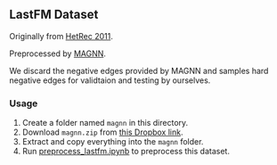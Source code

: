 ## LastFM Dataset

Originally from [HetRec 2011](https://grouplens.org/datasets/hetrec-2011/).

Preprocessed by [MAGNN](https://github.com/cynricfu/MAGNN).

We discard the negative edges provided by MAGNN and samples hard negative edges for validtaion and testing by ourselves.

### Usage

1. Create a folder named `magnn` in this directory.
2. Download `magnn.zip` from [this Dropbox link](https://www.dropbox.com/s/0er61udwe2msd2h/magnn.zip?dl=0).
3. Extract and copy everything into the `magnn` folder.
4. Run [preprocess_lastfm.ipynb](/preprocess_lastfm.ipynb) to preprocess this dataset.

